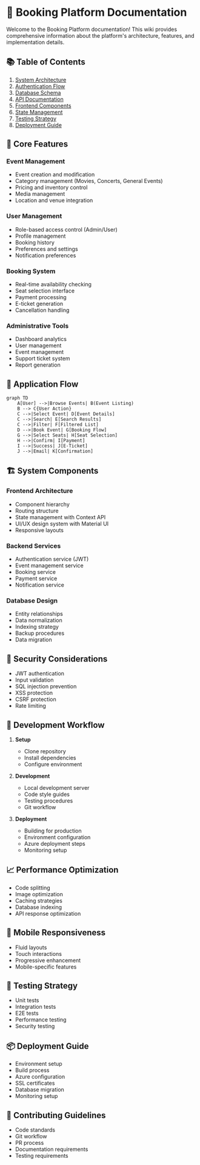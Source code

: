 # 🎫 Booking Platform Documentation

Welcome to the Booking Platform documentation! This wiki provides comprehensive information about the platform's architecture, features, and implementation details.

## 📚 Table of Contents

1. [System Architecture](./architecture.md)
2. [Authentication Flow](./auth-flow.md)
3. [Database Schema](./database-schema.md)
4. [API Documentation](./api-docs.md)
5. [Frontend Components](./frontend-components.md)
6. [State Management](./state-management.md)
7. [Testing Strategy](./testing.md)
8. [Deployment Guide](./deployment.md)

## 🎯 Core Features

### Event Management
- Event creation and modification
- Category management (Movies, Concerts, General Events)
- Pricing and inventory control
- Media management
- Location and venue integration

### User Management
- Role-based access control (Admin/User)
- Profile management
- Booking history
- Preferences and settings
- Notification preferences

### Booking System
- Real-time availability checking
- Seat selection interface
- Payment processing
- E-ticket generation
- Cancellation handling

### Administrative Tools
- Dashboard analytics
- User management
- Event management
- Support ticket system
- Report generation

## 🔄 Application Flow

```mermaid
graph TD
    A[User] -->|Browse Events| B(Event Listing)
    B --> C{User Action}
    C -->|Select Event| D[Event Details]
    C -->|Search| E[Search Results]
    C -->|Filter| F[Filtered List]
    D -->|Book Event| G[Booking Flow]
    G -->|Select Seats| H[Seat Selection]
    H -->|Confirm| I[Payment]
    I -->|Success| J[E-Ticket]
    J -->|Email| K[Confirmation]
```

## 🏗️ System Components

### Frontend Architecture
- Component hierarchy
- Routing structure
- State management with Context API
- UI/UX design system with Material UI
- Responsive layouts

### Backend Services
- Authentication service (JWT)
- Event management service
- Booking service
- Payment service
- Notification service

### Database Design
- Entity relationships
- Data normalization
- Indexing strategy
- Backup procedures
- Data migration

## 🔐 Security Considerations

- JWT authentication
- Input validation
- SQL injection prevention
- XSS protection
- CSRF protection
- Rate limiting

## 🚀 Development Workflow

1. **Setup**
   - Clone repository
   - Install dependencies
   - Configure environment

2. **Development**
   - Local development server
   - Code style guides
   - Testing procedures
   - Git workflow

3. **Deployment**
   - Building for production
   - Environment configuration
   - Azure deployment steps
   - Monitoring setup

## 📈 Performance Optimization

- Code splitting
- Image optimization
- Caching strategies
- Database indexing
- API response optimization

## 📱 Mobile Responsiveness

- Fluid layouts
- Touch interactions
- Progressive enhancement
- Mobile-specific features

## 🧪 Testing Strategy

- Unit tests
- Integration tests
- E2E tests
- Performance testing
- Security testing

## 📦 Deployment Guide

- Environment setup
- Build process
- Azure configuration
- SSL certificates
- Database migration
- Monitoring setup

## 🤝 Contributing Guidelines

- Code standards
- Git workflow
- PR process
- Documentation requirements
- Testing requirements
